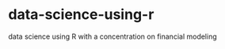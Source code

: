 data-science-using-r
====================

data science using R with a concentration on financial modeling
